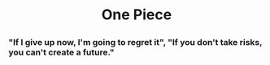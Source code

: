 <HTML>
	<head>
</head>
	<h1><title> My Favorite Anime Series </title></h1>
<body>
	<center><h1><p> One Piece </p></center>
<h3><p> "If I give up now, I'm going to regret it", "If you don't take risks, you can't create a future."
</body>
</HTML>
